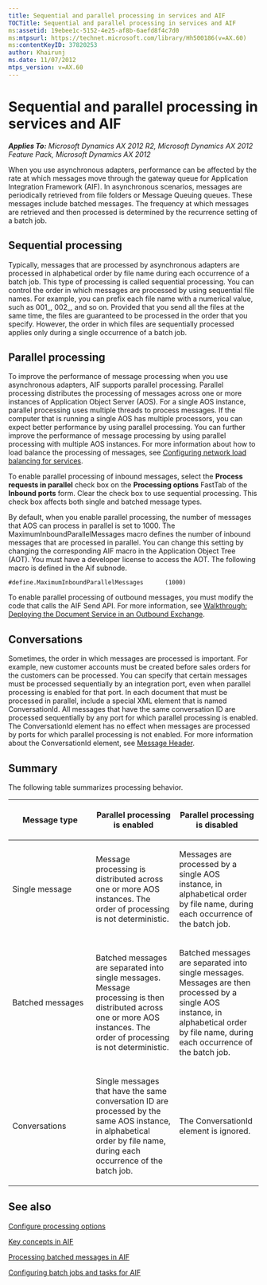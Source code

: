 ```yaml
---
title: Sequential and parallel processing in services and AIF
TOCTitle: Sequential and parallel processing in services and AIF
ms:assetid: 19ebee1c-5152-4e25-af8b-6aefd8f4c7d0
ms:mtpsurl: https://technet.microsoft.com/library/Hh500186(v=AX.60)
ms:contentKeyID: 37820253
author: Khairunj
ms.date: 11/07/2012
mtps_version: v=AX.60
---
```


# Sequential and parallel processing in services and AIF 


_**Applies To:** Microsoft Dynamics AX 2012 R2, Microsoft Dynamics AX 2012 Feature Pack, Microsoft Dynamics AX 2012_

When you use asynchronous adapters, performance can be affected by the rate at which messages move through the gateway queue for Application Integration Framework (AIF). In asynchronous scenarios, messages are periodically retrieved from file folders or Message Queuing queues. These messages include batched messages. The frequency at which messages are retrieved and then processed is determined by the recurrence setting of a batch job.

## Sequential processing

Typically, messages that are processed by asynchronous adapters are processed in alphabetical order by file name during each occurrence of a batch job. This type of processing is called sequential processing. You can control the order in which messages are processed by using sequential file names. For example, you can prefix each file name with a numerical value, such as 001\_, 002\_, and so on. Provided that you send all the files at the same time, the files are guaranteed to be processed in the order that you specify. However, the order in which files are sequentially processed applies only during a single occurrence of a batch job.

## Parallel processing

To improve the performance of message processing when you use asynchronous adapters, AIF supports parallel processing. Parallel processing distributes the processing of messages across one or more instances of Application Object Server (AOS). For a single AOS instance, parallel processing uses multiple threads to process messages. If the computer that is running a single AOS has multiple processors, you can expect better performance by using parallel processing. You can further improve the performance of message processing by using parallel processing with multiple AOS instances. For more information about how to load balance the processing of messages, see [Configuring network load balancing for services](configuring-network-load-balancing-for-services.md).

To enable parallel processing of inbound messages, select the **Process requests in parallel** check box on the **Processing options** FastTab of the **Inbound ports** form. Clear the check box to use sequential processing. This check box affects both single and batched message types.

By default, when you enable parallel processing, the number of messages that AOS can process in parallel is set to 1000. The MaximumInboundParallelMessages macro defines the number of inbound messages that are processed in parallel. You can change this setting by changing the corresponding AIF macro in the Application Object Tree (AOT). You must have a developer license to access the AOT. The following macro is defined in the Aif subnode.

    #define.MaximumInboundParallelMessages      (1000)

To enable parallel processing of outbound messages, you must modify the code that calls the AIF Send API. For more information, see [Walkthrough: Deploying the Document Service in an Outbound Exchange](walkthrough-deploying-the-document-service-in-an-outbound-exchange.md).

## Conversations

Sometimes, the order in which messages are processed is important. For example, new customer accounts must be created before sales orders for the customers can be processed. You can specify that certain messages must be processed sequentially by an integration port, even when parallel processing is enabled for that port. In each document that must be processed in parallel, include a special XML element that is named ConversationId. All messages that have the same conversation ID are processed sequentially by any port for which parallel processing is enabled. The ConversationId element has no effect when messages are processed by ports for which parallel processing is not enabled. For more information about the ConversationId element, see [Message Header](message-header.md).

## Summary

The following table summarizes processing behavior.

<table>
<colgroup>
<col style="width: 33%" />
<col style="width: 33%" />
<col style="width: 33%" />
</colgroup>
<thead>
<tr class="header">
<th><p>Message type</p></th>
<th><p>Parallel processing is enabled</p></th>
<th><p>Parallel processing is disabled</p></th>
</tr>
</thead>
<tbody>
<tr class="odd">
<td><p>Single message</p></td>
<td><p>Message processing is distributed across one or more AOS instances. The order of processing is not deterministic.</p></td>
<td><p>Messages are processed by a single AOS instance, in alphabetical order by file name, during each occurrence of the batch job.</p></td>
</tr>
<tr class="even">
<td><p>Batched messages</p></td>
<td><p>Batched messages are separated into single messages. Message processing is then distributed across one or more AOS instances. The order of processing is not deterministic.</p></td>
<td><p>Batched messages are separated into single messages. Messages are then processed by a single AOS instance, in alphabetical order by file name, during each occurrence of the batch job.</p></td>
</tr>
<tr class="odd">
<td><p>Conversations</p></td>
<td><p>Single messages that have the same conversation ID are processed by the same AOS instance, in alphabetical order by file name, during each occurrence of the batch job.</p></td>
<td><p>The ConversationId element is ignored.</p></td>
</tr>
</tbody>
</table>


## See also

[Configure processing options](configure-processing-options.md)

[Key concepts in AIF](key-concepts-in-aif.md)

[Processing batched messages in AIF](processing-batched-messages-in-aif.md)

[Configuring batch jobs and tasks for AIF](configuring-batch-jobs-and-tasks-for-aif.md)

